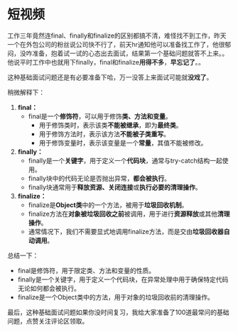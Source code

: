 # 短视频

<font style="color:rgb(38, 38, 38);">工作三年竟然连</font>final、finally和finalize的区别<font style="color:rgb(38, 38, 38);">都搞不清，难怪找不到工作，昨天一个在外包公司的粉丝说公司快不行了，前天hr通知他可以准备找工作了，他很郁闷，没咋准备，抱着试一试的心态出去面试，结果第一个基础问题就答不上来。。他说平时工作中也就用下finally，final和finalize</font>**<font style="color:rgb(38, 38, 38);">用得不多</font>**<font style="color:rgb(38, 38, 38);">，</font>**<font style="color:rgb(38, 38, 38);">早忘记了</font>**<font style="color:rgb(38, 38, 38);">。。</font>

<font style="color:rgb(38, 38, 38);">这种基础面试问题还是有必要准备下哈，万一没答上来面试可能就</font>**<font style="color:rgb(38, 38, 38);">没戏了</font>**<font style="color:rgb(38, 38, 38);">。</font>

<font style="color:rgb(38, 38, 38);">稍微解释下：</font>

1. **final：**
    - final是一个**修饰符**，可以用于修饰**类、方法和变量**。
        - 用于修饰类时，表示该类**不能被继承**，即为**最终类**。
        - 用于修饰方法时，表示该方法**不能被子类重写**。
        - 用于修饰变量时，表示该变量是一个**常量**，其值不能被修改。
2. **finally：**
    - finally是一个**关键字**，用于定义一个**代码块**，通常与try-catch结构一起使用。
    - finally块中的代码无论是否抛出异常，**都会被执行**。
    - finally块通常用于**释放资源、关闭连接**或**执行必要的清理操作**。
3. **finalize：**
    - finalize是**Object类**中的一个方法，被用于**垃圾回收机制**。
    - finalize方法在**对象被垃圾回收之前**被调用，用于进行**资源释放**或其他**清理操作**。
    - 通常情况下，我们不需要显式地调用finalize方法，而是交由**垃圾回收器自动调用**。

总结一下：

- final是修饰符，用于限定类、方法和变量的性质。
- finally是一个关键字，用于定义一个代码块，在异常处理中用于确保特定代码无论如何都会被执行。
- finalize是一个Object类中的方法，用于对象的垃圾回收前的清理操作。

最后，这种基础面试问题如果你没时间复习，我给大家准备了100道最常问的基础问题，点赞关注评论区领取。

